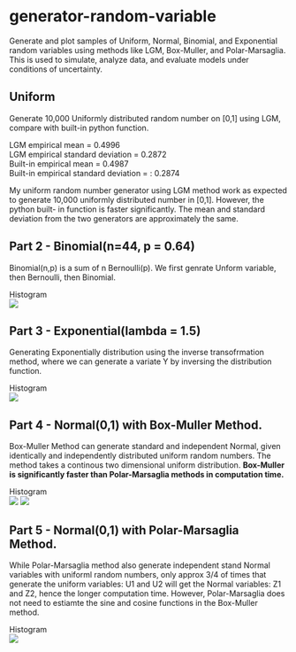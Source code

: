 # generator-random-variable
Generate and plot samples of Uniform, Normal, Binomial, and Exponential random variables using methods like LGM, Box-Muller, and Polar-Marsaglia. This is used to simulate, analyze data, and evaluate models under conditions of uncertainty.

## Uniform  
Generate 10,000 Uniformly distributed random number on [0,1] using LGM, compare with built-in python function. 

LGM empirical mean = 0.4996  
LGM empirical standard deviation = 0.2872  
Built-in empirical mean = 0.4987  
Built-in empirical standard deviation = : 0.2874  

My uniform random number generator using LGM method work as expected to generate 10,000 uniformly distributed number in [0,1]. However, the python built- in function is faster significantly. The mean and standard deviation from the two generators are approximately the same.  


## Part 2 - Binomial(n=44, p = 0.64)  
Binomial(n,p) is a sum of n Bernoulli(p). We first genrate Unform variable, then Bernoulli, then Binomial.   

Histogram  
<img width=“964” src="/Users/macarenafrances/Desktop/projects/random-variable/binom.png">


## Part 3 - Exponential(lambda = 1.5)  
Generating Exponentially distribution using the inverse transofrmation method, where we can generate a variate Y by inversing the distribution function. 

Histogram  
<img src="/Users/macarenafrances/Desktop/projects/random-variable/exp.png">

## Part 4 - Normal(0,1) with Box-Muller Method.  
Box-Muller Method can generate standard and independent Normal, given identically and independently distributed uniform random numbers. The method takes a continous two dimensional uniform distribution. **Box-Muller is significantly faster than Polar-Marsaglia methods in computation time.**  

Histogram  
<img width=“964” src="/Users/macarenafrances/Desktop/projects/random-variable/theorem.png">
<img width=“964” src="/Users/macarenafrances/Desktop/projects/random-variable/n1b.png">

## Part 5 - Normal(0,1) with Polar-Marsaglia Method. 
While Polar-Marsaglia method also generate independent stand Normal variables with uniforml random numbers, only approx 3/4 of times that generate the uniform variables: U1 and U2 will get the Normal variables: Z1 and Z2, hence the longer computation time. However, Polar-Marsaglia does not need to estiamte the sine and cosine functions in the Box-Muller method. 

Histogram  
<img width=“964” src="/Users/macarenafrances/Desktop/projects/random-variable/n2pl.png">